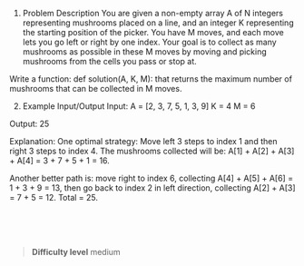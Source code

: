 1. Problem Description
You are given a non-empty array A of N integers representing mushrooms placed on a line, and an integer K representing the starting position of the picker. You have M moves, and each move lets you go left or right by one index. Your goal is to collect as many mushrooms as possible in these M moves by moving and picking mushrooms from the cells you pass or stop at.

Write a function:
  def solution(A, K, M):
that returns the maximum number of mushrooms that can be collected in M moves.

2. Example Input/Output
Input:
A = [2, 3, 7, 5, 1, 3, 9]
K = 4
M = 6

Output:
25

Explanation:
One optimal strategy: Move left 3 steps to index 1 and then right 3 steps to index 4. The mushrooms collected will be:
A[1] + A[2] + A[3] + A[4] = 3 + 7 + 5 + 1 = 16.

Another better path is: move right to index 6, collecting A[4] + A[5] + A[6] = 1 + 3 + 9 = 13, then go back to index 2 in left direction, collecting A[2] + A[3] = 7 + 5 = 12. Total = 25.


<br><br><br>

> **Difficulty level**
> medium
